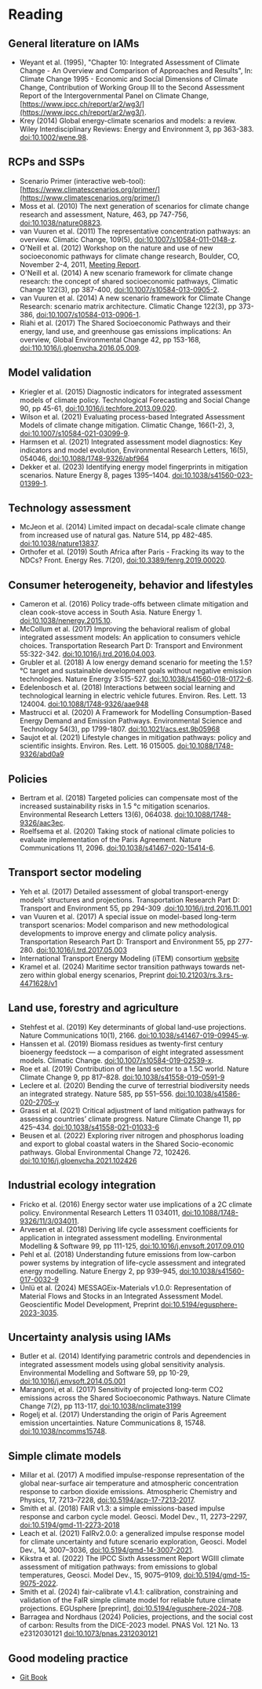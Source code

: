 Reading
=======
General literature on IAMs
--------------------------
- Weyant et al. (1995), "Chapter 10: Integrated Assessment of Climate Change - An Overview and Comparison of Approaches and Results", In: Climate Change 1995 - Economic and Social Dimensions of Climate Change, Contribution of Working Group III to the Second Assessment Report of the Intergovernmental Panel on Climate Change, [https://www.ipcc.ch/report/ar2/wg3/](https://www.ipcc.ch/report/ar2/wg3/).
- Krey (2014) Global energy-climate scenarios and models: a review. Wiley Interdisciplinary Reviews: Energy and Environment 3, pp 363-383. [doi:10.1002/wene.98](https://doi.org/10.1002/wene.98).

RCPs and SSPs
-------------
- Scenario Primer (interactive web-tool): [https://www.climatescenarios.org/primer/](https://www.climatescenarios.org/primer/)
- Moss et al. (2010) The next generation of scenarios for climate change research and assessment, Nature, 463, pp 747-756, [doi:10.1038/nature08823](https://doi.org/10.1038/nature08823).
- van Vuuren et al. (2011) The representative concentration pathways: an overview. Climatic Change, 109(5), [doi:10.1007/s10584-011-0148-z](https://doi.org/10.1007/s10584-011-0148-z).
- O'Neill et al. (2012) Workshop on the nature and use of new socioeconomic pathways for climate change research, Boulder, CO, November 2-4, 2011, [Meeting Report](https://depts.washington.edu/iconics/wordpress/wp-content/uploads/2018/03/Boulder-Workshop-Report.pdf).
- O'Neill et al. (2014) A new scenario framework for climate change research: the concept of shared socioeconomic pathways, Climatic Change 122(3), pp 387-400, [doi:10.1007/s10584-013-0905-2](https://doi.org/10.1007/s10584-013-0905-2).
- van Vuuren et al. (2014) A new scenario framework for Climate Change Research: scenario matrix architecture. Climatic Change 122(3),  pp 373-386,  [doi:10.1007/s10584-013-0906-1](https://doi.org/10.1007/s10584-013-0906-1).
- Riahi et al. (2017) The Shared Socioeconomic Pathways and their energy, land use, and greenhouse gas emissions implications: An overview, Global Environmental Change 42, pp 153-168, [doi:110.1016/j.gloenvcha.2016.05.009](https://dx.doi.org/10.1016/j.gloenvcha.2016.05.009).

Model validation
----------------
- Kriegler et al. (2015) Diagnostic indicators for integrated assessment models of climate policy. Technological Forecasting and Social Change 90, pp 45-61, [doi:10.1016/j.techfore.2013.09.020](https://doi.org/10.1016/j.techfore.2013.09.020).
- Wilson et al. (2021) Evaluating process-based Integrated Assessment Models of climate change mitigation. Climatic Change, 166(1-2), 3, [doi:10.1007/s10584-021-03099-9](https://doi.org/10.1007/s10584-021-03099-9).
- Harmsen et al. (2021) Integrated assessment model diagnostics: Key indicators and model evolution, Environmental Research Letters, 16(5), 054046, [doi:10.1088/1748-9326/abf964](https://doi.org/10.1088/1748-9326/abf964)
- Dekker et al. (2023) Identifying energy model fingerprints in mitigation scenarios. Nature Energy 8, pages 1395–1404. [doi:10.1038/s41560-023-01399-1](https://doi.org/10.1038/s41560-023-01399-1).

Technology assessment
---------------------
- McJeon et al. (2014) Limited impact on decadal-scale climate change from increased use of natural gas. Nature 514, pp 482-485. [doi:10.1038/nature13837](https://doi.org/10.1038/nature13837).
- Orthofer et al. (2019) South Africa after Paris - Fracking its way to the NDCs? Front. Energy Res. 7(20), [doi:10.3389/fenrg.2019.00020](https://doi.org/10.3389/fenrg.2019.00020).

Consumer heterogeneity, behavior and lifestyles
-----------------------------------------------
- Cameron et al. (2016) Policy trade-offs between climate mitigation and clean cook-stove access in South Asia. Nature Energy 1. [doi:10.1038/nenergy.2015.10](https://doi.org/10.1038/nenergy.2015.10).
- McCollum et al. (2017) Improving the behavioral realism of global integrated assessment models: An application to consumers vehicle choices. Transportation Research Part D: Transport and Environment 55:322-342. [doi:10.1016/j.trd.2016.04.003](https://doi.org/10.1016/j.trd.2016.04.003).
- Grubler et al. (2018) A low energy demand scenario for meeting the 1.5?°C target and sustainable development goals without negative emission technologies. Nature Energy 3:515-527. [doi:10.1038/s41560-018-0172-6](https://doi.org/10.1038/s41560-018-0172-6).
- Edelenbosch et al. (2018) Interactions between social learning and technological learning in electric vehicle futures. Environ. Res. Lett. 13 124004. [doi:10.1088/1748-9326/aae948](https://doi.org/10.1088/1748-9326/aae948)
- Mastrucci et al. (2020) A Framework for Modelling Consumption-Based Energy Demand and Emission Pathways. Environmental Science and Technology 54(3), pp 1799-1807. [doi:10.1021/acs.est.9b05968](https://doi.org/10.1021/acs.est.9b05968)
- Saujot et al. (2021) Lifestyle changes in mitigation pathways: policy and scientific insights. Environ. Res. Lett. 16 015005. [doi:10.1088/1748-9326/abd0a9](https://doi.org/10.1088/1748-9326/abd0a9)

Policies
--------
- Bertram et al. (2018) Targeted policies can compensate most of the increased sustainability risks in 1.5 °c mitigation scenarios. Environmental Research Letters 13(6), 064038. [doi:10.1088/1748-9326/aac3ec](https://doi.org/10.1088/1748-9326/aac3ec).
- Roelfsema et al. (2020) Taking stock of national climate policies to evaluate implementation of the Paris Agreement. Nature Communications 11, 2096. [doi:10.1038/s41467-020-15414-6](https://doi.org/10.1038/s41467-020-15414-6).

Transport sector modeling
-------------------------
- Yeh et al. (2017) Detailed assessment of global transport-energy models’ structures and projections. Transportation Research Part D: Transport and Environment 55, pp 294-309 .[doi:10.1016/j.trd.2016.11.001](https://doi.org/10.1016/j.trd.2016.11.001)
- van Vuuren et al. (2017) A special issue on model-based long-term transport scenarios: Model comparison and new methodological developments to improve energy and climate policy analysis. Transportation Research Part D: Transport and Environment 55, pp 277-280. [doi:10.1016/j.trd.2017.05.003](https://doi.org/10.1016/j.trd.2017.05.003)
- International Transport Energy Modeling (iTEM) consortium [website](https://transportenergy.org/)
- Kramel et al. (2024) Maritime sector transition pathways towards net-zero within global energy scenarios, Preprint [doi:10.21203/rs.3.rs-4471628/v1](https://doi.org/10.21203/rs.3.rs-4471628/v1)

Land use, forestry and agriculture
----------------------------------
- Stehfest et al. (2019) Key determinants of global land-use projections. Nature Communications 10(1), 2166. [doi:10.1038/s41467-019-09945-w](https://doi.org/10.1038/s41467-019-09945-w).
- Hanssen et al. (2019) Biomass residues as twenty-first century bioenergy feedstock — a comparison of eight integrated assessment models. Climatic Change. [doi:10.1007/s10584-019-02539-x](https://doi.org/10.1007/s10584-019-02539-x).
- Roe et al. (2019) Contribution of the land sector to a 1.5C world. Nature Climate Change 9, pp 817–828. [doi:10.1038/s41558-019-0591-9](https://doi.org/10.1038/s41558-019-0591-9)
- Leclere et al. (2020) Bending the curve of terrestrial biodiversity needs an integrated strategy. Nature 585, pp 551–556. [doi:10.1038/s41586-020-2705-y](https://doi.org/10.1038/s41586-020-2705-y)
- Grassi et al. (2021) Critical adjustment of land mitigation pathways for assessing countries’ climate progress. Nature Climate Change 11, pp 425–434. [doi:10.1038/s41558-021-01033-6](https://doi.org/10.1038/s41558-021-01033-6)
- Beusen et al. (2022) Exploring river nitrogen and phosphorus loading and export to global coastal waters in the Shared Socio-economic pathways. Global Environmental Change 72, 102426. [doi:10.1016/j.gloenvcha.2021.102426](https://doi.org/10.1016/j.gloenvcha.2021.102426)

Industrial ecology integration
------------------------------
- Fricko et al. (2016) Energy sector water use implications of a 2C climate policy. Environmental Research Letters 11 034011, [doi:10.1088/1748-9326/11/3/034011](https://doi.org/10.1088/1748-9326/11/3/034011).
- Arvesen et al. (2018) Deriving life cycle assessment coefficients for application in integrated assessment modelling. Environmental Modelling & Software 99, pp 111-125, [doi:10.1016/j.envsoft.2017.09.010](https://doi.org/10.1016/j.envsoft.2017.09.010)
- Pehl et al. (2018) Understanding future emissions from low-carbon power systems by integration of life-cycle assessment and integrated energy modelling. Nature Energy 2, pp 939–945, [doi:10.1038/s41560-017-0032-9](https://doi.org/10.1038/s41560-017-0032-9)
- Ünlü et al. (2024) MESSAGEix-Materials v1.0.0: Representation of Material Flows and Stocks in an Integrated Assessment Model. Geoscientific Model Development, Preprint [doi:10.5194/egusphere-2023-3035](https://doi.org/10.5194/egusphere-2023-3035). 

Uncertainty analysis using IAMs
-------------------------------
- Butler et al. (2014) Identifying parametric controls and dependencies in integrated assessment models using global sensitivity analysis. Environmental Modelling and Software 59, pp 10-29, [doi:10.1016/j.envsoft.2014.05.001](https://doi.org/10.1016/j.envsoft.2014.05.001)
- Marangoni, et al. (2017) Sensitivity of projected long-term CO2 emissions across the Shared Socioeconomic Pathways. Nature Climate Change 7(2), pp 113-117, [doi:10.1038/nclimate3199](https://doi.org/10.1038/nclimate3199)
- Rogelj et al. (2017) Understanding the origin of Paris Agreement emission uncertainties. Nature Communications 8, 15748. [doi:10.1038/ncomms15748](https://doi.org/10.1038/ncomms15748).

Simple climate models
---------------------
- Millar et al. (2017) A modified impulse-response representation of the global near-surface air temperature and atmospheric concentration response to carbon dioxide emissions. Atmospheric Chemistry and Physics, 17, 7213–7228, [doi:10.5194/acp-17-7213-2017](https://doi.org/10.5194/acp-17-7213-2017).
- Smith et al. (2018) FAIR v1.3: a simple emissions-based impulse response and carbon cycle model. Geosci. Model Dev., 11, 2273–2297, [doi:10.5194/gmd-11-2273-2018](https://doi.org/10.5194/gmd-11-2273-2018)
- Leach et al. (2021) FaIRv2.0.0: a generalized impulse response model for climate uncertainty and future scenario exploration, Geosci. Model Dev., 14, 3007–3036, [doi:10.5194/gmd-14-3007-2021](https://doi.org/10.5194/gmd-14-3007-2021). 
- Kikstra et al. (2022) The IPCC Sixth Assessment Report WGIII climate assessment of mitigation pathways: from emissions to global temperatures, Geosci. Model Dev., 15, 9075–9109, [doi:10.5194/gmd-15-9075-2022](https://doi.org/10.5194/gmd-15-9075-2022).
- Smith et al. (2024) fair-calibrate v1.4.1: calibration, constraining and validation of the FaIR simple climate model for reliable future climate projections. EGUsphere [preprint], [doi:10.5194/egusphere-2024-708](https://doi.org/10.5194/egusphere-2024-708).
- Barragea and Nordhaus (2024) Policies, projections, and the social cost of carbon: Results from the DICE-2023 model. PNAS Vol. 121 No. 13 e2312030121 [doi:10.1073/pnas.2312030121](https://doi.org/10.1073/pnas.2312030121)

Good modeling practice
----------------------
- [Git Book](https://git-scm.com/book/en/v2/Getting-Started-What-is-Git)
